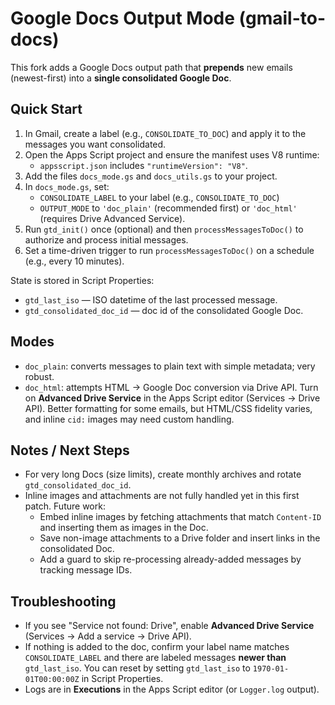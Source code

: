 # Google Docs Output Mode (gmail-to-docs)

This fork adds a Google Docs output path that **prepends** new emails (newest-first) into a **single consolidated Google Doc**.

## Quick Start

1. In Gmail, create a label (e.g., `CONSOLIDATE_TO_DOC`) and apply it to the messages you want consolidated.
2. Open the Apps Script project and ensure the manifest uses V8 runtime:
   - `appsscript.json` includes `"runtimeVersion": "V8"`.
3. Add the files `docs_mode.gs` and `docs_utils.gs` to your project.
4. In `docs_mode.gs`, set:
   - `CONSOLIDATE_LABEL` to your label (e.g., `CONSOLIDATE_TO_DOC`)
   - `OUTPUT_MODE` to `'doc_plain'` (recommended first) or `'doc_html'` (requires Drive Advanced Service).
5. Run `gtd_init()` once (optional) and then `processMessagesToDoc()` to authorize and process initial messages.
6. Set a time-driven trigger to run `processMessagesToDoc()` on a schedule (e.g., every 10 minutes).

State is stored in Script Properties:
- `gtd_last_iso` — ISO datetime of the last processed message.
- `gtd_consolidated_doc_id` — doc id of the consolidated Google Doc.

## Modes

- `doc_plain`: converts messages to plain text with simple metadata; very robust.
- `doc_html`: attempts HTML → Google Doc conversion via Drive API. Turn on **Advanced Drive Service** in the Apps Script editor (Services → Drive API). Better formatting for some emails, but HTML/CSS fidelity varies, and inline `cid:` images may need custom handling.

## Notes / Next Steps

- For very long Docs (size limits), create monthly archives and rotate `gtd_consolidated_doc_id`.
- Inline images and attachments are not fully handled yet in this first patch. Future work:
  - Embed inline images by fetching attachments that match `Content-ID` and inserting them as images in the Doc.
  - Save non-image attachments to a Drive folder and insert links in the consolidated Doc.
  - Add a guard to skip re-processing already-added messages by tracking message IDs.

## Troubleshooting

- If you see "Service not found: Drive", enable **Advanced Drive Service** (Services → Add a service → Drive API).
- If nothing is added to the doc, confirm your label name matches `CONSOLIDATE_LABEL` and there are labeled messages **newer than** `gtd_last_iso`. You can reset by setting `gtd_last_iso` to `1970-01-01T00:00:00Z` in Script Properties.
- Logs are in **Executions** in the Apps Script editor (or `Logger.log` output).